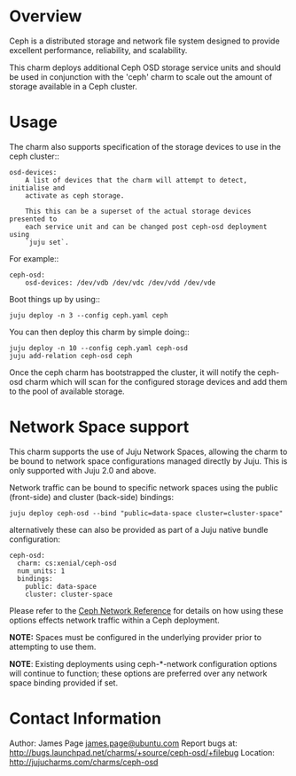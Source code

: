 Overview
========

Ceph is a distributed storage and network file system designed to provide
excellent performance, reliability, and scalability.

This charm deploys additional Ceph OSD storage service units and should be
used in conjunction with the 'ceph' charm to scale out the amount of storage
available in a Ceph cluster.

Usage
=====
       
The charm also supports specification of the storage devices to use in the ceph
cluster::

    osd-devices:
        A list of devices that the charm will attempt to detect, initialise and
        activate as ceph storage.
        
        This this can be a superset of the actual storage devices presented to
        each service unit and can be changed post ceph-osd deployment using
        `juju set`.

For example::        

    ceph-osd:
        osd-devices: /dev/vdb /dev/vdc /dev/vdd /dev/vde
        
Boot things up by using::

    juju deploy -n 3 --config ceph.yaml ceph
    
You can then deploy this charm by simple doing::

    juju deploy -n 10 --config ceph.yaml ceph-osd
    juju add-relation ceph-osd ceph
    
Once the ceph charm has bootstrapped the cluster, it will notify the ceph-osd
charm which will scan for the configured storage devices and add them to the
pool of available storage.

Network Space support
=====================

This charm supports the use of Juju Network Spaces, allowing the charm to be bound to network space configurations managed directly by Juju.  This is only supported with Juju 2.0 and above.

Network traffic can be bound to specific network spaces using the public (front-side) and cluster (back-side) bindings:

    juju deploy ceph-osd --bind "public=data-space cluster=cluster-space"

alternatively these can also be provided as part of a Juju native bundle configuration:

    ceph-osd:
      charm: cs:xenial/ceph-osd
      num_units: 1
      bindings:
        public: data-space
        cluster: cluster-space

Please refer to the [Ceph Network Reference](http://docs.ceph.com/docs/master/rados/configuration/network-config-ref) for details on how using these options effects network traffic within a Ceph deployment.

**NOTE:** Spaces must be configured in the underlying provider prior to attempting to use them.

**NOTE**: Existing deployments using ceph-*-network configuration options will continue to function; these options are preferred over any network space binding provided if set.


Contact Information
===================

Author: James Page <james.page@ubuntu.com>
Report bugs at: http://bugs.launchpad.net/charms/+source/ceph-osd/+filebug
Location: http://jujucharms.com/charms/ceph-osd
